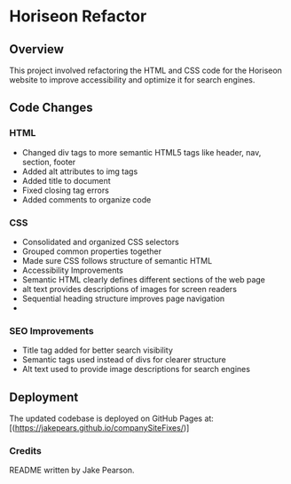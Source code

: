 # Horiseon Refactor
## Overview
This project involved refactoring the HTML and CSS code for the Horiseon website to improve accessibility and optimize it for search engines.

## Code Changes

### HTML

- Changed div tags to more semantic HTML5 tags like header, nav, section, footer
- Added alt attributes to img tags
- Added title to document
- Fixed closing tag errors
- Added comments to organize code
  
### CSS

- Consolidated and organized CSS selectors
- Grouped common properties together
- Made sure CSS follows structure of semantic HTML
- Accessibility Improvements
- Semantic HTML clearly defines different sections of the web page
- alt text provides descriptions of images for screen readers
- Sequential heading structure improves page navigation
- 
### SEO Improvements
- Title tag added for better search visibility
- Semantic tags used instead of divs for clearer structure
- Alt text used to provide image descriptions for search engines

## Deployment
The updated codebase is deployed on GitHub Pages at: [(https://jakepears.github.io/companySiteFixes/)]

### Credits
README written by Jake Pearson.
